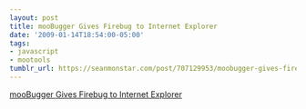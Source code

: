 ```yaml
---
layout: post
title: mooBugger Gives Firebug to Internet Explorer
date: '2009-01-14T18:54:00-05:00'
tags:
- javascript
- mootools
tumblr_url: https://seanmonstar.com/post/707129953/moobugger-gives-firebug-to-internet-explorer
---
```

[mooBugger Gives Firebug to Internet Explorer](http://www.clientcide.com/tools/browser-plugins/moobugger-the-mootools-javascript-console/)  
